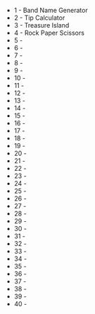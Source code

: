 - 1 - Band Name Generator 
- 2 - Tip Calculator
- 3 - Treasure Island
- 4 - Rock Paper Scissors
- 5 - 
- 6 - 
- 7 - 
- 8 - 
- 9 - 
- 10 - 
- 11 - 
- 12 - 
- 13 - 
- 14 - 
- 15 - 
- 16 - 
- 17 - 
- 18 - 
- 19 - 
- 20 - 
- 21 - 
- 22 - 
- 23 - 
- 24 - 
- 25 - 
- 26 - 
- 27 - 
- 28 - 
- 29 - 
- 30 - 
- 31 - 
- 32 - 
- 33 - 
- 34 - 
- 35 - 
- 36 - 
- 37 - 
- 38 - 
- 39 - 
- 40 -
